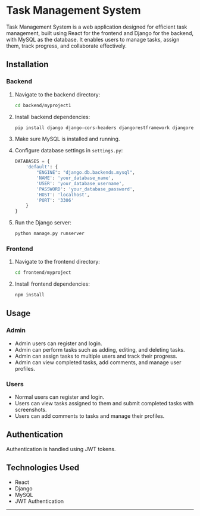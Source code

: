 # Task Management System

Task Management System is a web application designed for efficient task management, built using React for the frontend and Django for the backend, with MySQL as the database. It enables users to manage tasks, assign them, track progress, and collaborate effectively.

## Installation

### Backend

1. Navigate to the backend directory:

   ```bash
   cd backend/myproject1
   ```

2. Install backend dependencies:

   ```bash
   pip install django django-cors-headers djangorestframework djangorestframework-simplejwt
   ```

3. Make sure MySQL is installed and running.

4. Configure database settings in `settings.py`:

   ```python
   DATABASES = {
       'default': {
           "ENGINE": "django.db.backends.mysql",
           'NAME': 'your_database_name',
           'USER': 'your_database_username',
           'PASSWORD': 'your_database_password',
           'HOST': 'localhost',
           'PORT': '3306'
       }
   }
   ```

5. Run the Django server:

   ```bash
   python manage.py runserver
   ```

### Frontend

1. Navigate to the frontend directory:

   ```bash
   cd frontend/myproject
   ```

2. Install frontend dependencies:

   ```bash
   npm install
   ```

## Usage

### Admin

- Admin users can register and login.
- Admin can perform tasks such as adding, editing, and deleting tasks.
- Admin can assign tasks to multiple users and track their progress.
- Admin can view completed tasks, add comments, and manage user profiles.

### Users

- Normal users can register and login.
- Users can view tasks assigned to them and submit completed tasks with screenshots.
- Users can add comments to tasks and manage their profiles.

## Authentication

Authentication is handled using JWT tokens.

## Technologies Used

- React
- Django
- MySQL
- JWT Authentication

---


        

